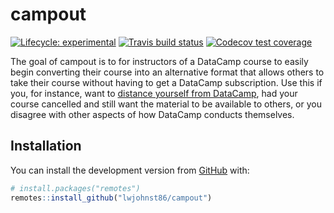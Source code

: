 
<!-- README.md is generated from README.Rmd. Please edit that file -->

# campout

<!-- badges: start -->

[![Lifecycle:
experimental](https://img.shields.io/badge/lifecycle-experimental-orange.svg)](https://www.tidyverse.org/lifecycle/#experimental)
[![Travis build
status](https://travis-ci.org/lwjohnst86/campout.svg?branch=master)](https://travis-ci.org/lwjohnst86/campout)
[![Codecov test
coverage](https://codecov.io/gh/lwjohnst86/campout/branch/master/graph/badge.svg)](https://codecov.io/gh/lwjohnst86/campout?branch=master)
<!-- badges: end -->

The goal of campout is to for instructors of a DataCamp course to easily
begin converting their course into an alternative format that allows
others to take their course without having to get a DataCamp
subscription. Use this if you, for instance, want to [distance yourself
from DataCamp](https://noamross.github.io/datacamp-sexual-assault/), had
your course cancelled and still want the material to be available to
others, or you disagree with other aspects of how DataCamp conducts
themselves.

## Installation

You can install the development version from
[GitHub](https://github.com/) with:

``` r
# install.packages("remotes")
remotes::install_github("lwjohnst86/campout")
```
